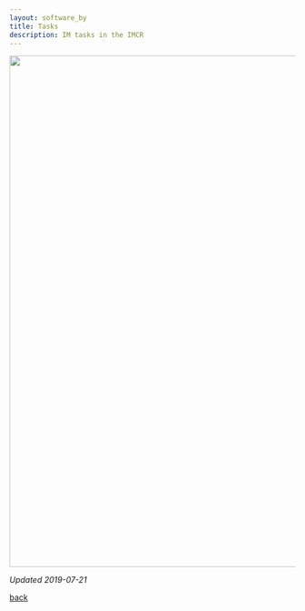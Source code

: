 ```yaml
---
layout: software_by
title: Tasks
description: IM tasks in the IMCR
---
```


<p align="center">
  <img width="900" src="https://imcr-hackathon.github.io/portal/software_by_task.png">
</p>

_Updated 2019-07-21_

[back](./)
